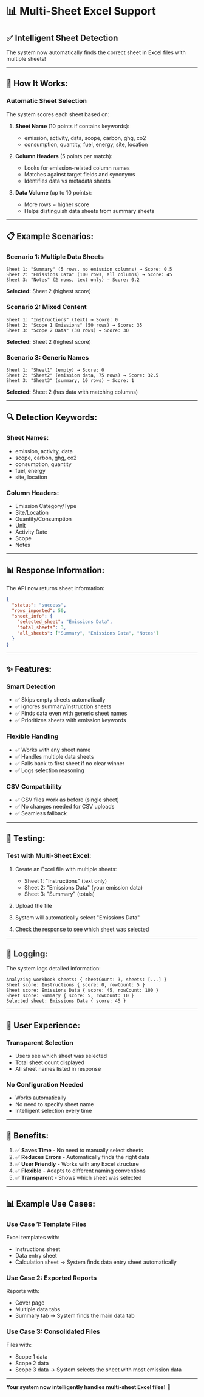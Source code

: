 # 📊 Multi-Sheet Excel Support

## ✅ Intelligent Sheet Detection

The system now automatically finds the correct sheet in Excel files with multiple sheets!

---

## 🎯 **How It Works:**

### **Automatic Sheet Selection**
The system scores each sheet based on:

1. **Sheet Name** (10 points if contains keywords):
   - emission, activity, data, scope, carbon, ghg, co2
   - consumption, quantity, fuel, energy, site, location

2. **Column Headers** (5 points per match):
   - Looks for emission-related column names
   - Matches against target fields and synonyms
   - Identifies data vs metadata sheets

3. **Data Volume** (up to 10 points):
   - More rows = higher score
   - Helps distinguish data sheets from summary sheets

---

## 📋 **Example Scenarios:**

### **Scenario 1: Multiple Data Sheets**
```
Sheet 1: "Summary" (5 rows, no emission columns) → Score: 0.5
Sheet 2: "Emissions Data" (100 rows, all columns) → Score: 45
Sheet 3: "Notes" (2 rows, text only) → Score: 0.2
```
**Selected:** Sheet 2 (highest score)

### **Scenario 2: Mixed Content**
```
Sheet 1: "Instructions" (text) → Score: 0
Sheet 2: "Scope 1 Emissions" (50 rows) → Score: 35
Sheet 3: "Scope 2 Data" (30 rows) → Score: 30
```
**Selected:** Sheet 2 (highest score)

### **Scenario 3: Generic Names**
```
Sheet 1: "Sheet1" (empty) → Score: 0
Sheet 2: "Sheet2" (emission data, 75 rows) → Score: 32.5
Sheet 3: "Sheet3" (summary, 10 rows) → Score: 1
```
**Selected:** Sheet 2 (has data with matching columns)

---

## 🔍 **Detection Keywords:**

### **Sheet Names:**
- emission, activity, data
- scope, carbon, ghg, co2
- consumption, quantity
- fuel, energy
- site, location

### **Column Headers:**
- Emission Category/Type
- Site/Location
- Quantity/Consumption
- Unit
- Activity Date
- Scope
- Notes

---

## 📊 **Response Information:**

The API now returns sheet information:

```json
{
  "status": "success",
  "rows_imported": 50,
  "sheet_info": {
    "selected_sheet": "Emissions Data",
    "total_sheets": 3,
    "all_sheets": ["Summary", "Emissions Data", "Notes"]
  }
}
```

---

## ✨ **Features:**

### **Smart Detection**
- ✅ Skips empty sheets automatically
- ✅ Ignores summary/instruction sheets
- ✅ Finds data even with generic sheet names
- ✅ Prioritizes sheets with emission keywords

### **Flexible Handling**
- ✅ Works with any sheet name
- ✅ Handles multiple data sheets
- ✅ Falls back to first sheet if no clear winner
- ✅ Logs selection reasoning

### **CSV Compatibility**
- ✅ CSV files work as before (single sheet)
- ✅ No changes needed for CSV uploads
- ✅ Seamless fallback

---

## 🧪 **Testing:**

### **Test with Multi-Sheet Excel:**

1. Create an Excel file with multiple sheets:
   - Sheet 1: "Instructions" (text only)
   - Sheet 2: "Emissions Data" (your emission data)
   - Sheet 3: "Summary" (totals)

2. Upload the file

3. System will automatically select "Emissions Data"

4. Check the response to see which sheet was selected

---

## 📝 **Logging:**

The system logs detailed information:

```
Analyzing workbook sheets: { sheetCount: 3, sheets: [...] }
Sheet score: Instructions { score: 0, rowCount: 5 }
Sheet score: Emissions Data { score: 45, rowCount: 100 }
Sheet score: Summary { score: 5, rowCount: 10 }
Selected sheet: Emissions Data { score: 45 }
```

---

## 🎨 **User Experience:**

### **Transparent Selection**
- Users see which sheet was selected
- Total sheet count displayed
- All sheet names listed in response

### **No Configuration Needed**
- Works automatically
- No need to specify sheet name
- Intelligent selection every time

---

## 🚀 **Benefits:**

1. ✅ **Saves Time** - No need to manually select sheets
2. ✅ **Reduces Errors** - Automatically finds the right data
3. ✅ **User Friendly** - Works with any Excel structure
4. ✅ **Flexible** - Adapts to different naming conventions
5. ✅ **Transparent** - Shows which sheet was selected

---

## 📊 **Example Use Cases:**

### **Use Case 1: Template Files**
Excel templates with:
- Instructions sheet
- Data entry sheet
- Calculation sheet
→ System finds data entry sheet automatically

### **Use Case 2: Exported Reports**
Reports with:
- Cover page
- Multiple data tabs
- Summary tab
→ System finds the main data tab

### **Use Case 3: Consolidated Files**
Files with:
- Scope 1 data
- Scope 2 data
- Scope 3 data
→ System selects the sheet with most emission data

---

**Your system now intelligently handles multi-sheet Excel files!** 🎉
